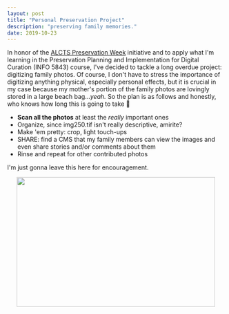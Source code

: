 ```yaml
---
layout: post
title: "Personal Preservation Project"
description: "preserving family memories."
date: 2019-10-23
---
```


In honor of the [ALCTS Preservation Week](http://www.ala.org/alcts/preservationweek) initiative and to apply what I'm learning in the Preservation Planning and Implementation for Digital Curation (INFO 5843) course, I've decided to tackle a long overdue project: digitizing family photos. Of course, I don't have to stress the importance of digitizing anything physical, especially personal effects, but it is crucial in my case because my mother's portion of the family photos are lovingly stored in a large beach bag...*yeah.* So the plan is as follows and honestly, who knows how long this is going to take :grimacing:

- **Scan all the photos** at least the *really* important ones
- Organize, since img250.tif isn't really descriptive, amirite?
- Make 'em pretty: crop, light touch-ups
- SHARE: find a CMS that my family members can view the images and even share stories and/or comments about them
- Rinse and repeat for other contributed photos

I'm just gonna leave this here for encouragement. 

<p align="center">
  <img width="460" height="300" src="https://media.giphy.com/media/cYA2ClBxQZuiQ/giphy.gif">
</p>

